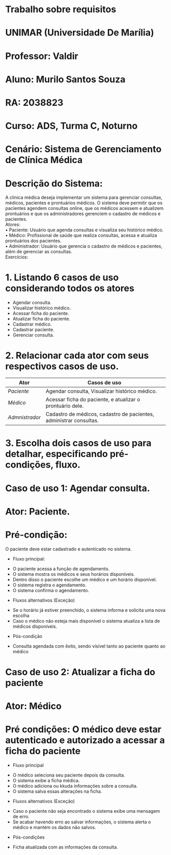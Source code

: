 # Trabalho sobre requisitos
# UNIMAR (Universidade De Marília)
# Professor: Valdir
# Aluno: Murilo Santos Souza
# RA: 2038823 
# Curso: ADS, Turma C, Noturno
# Cenário: Sistema de Gerenciamento de Clínica Médica  
# Descrição do Sistema: 
A clínica médica deseja implementar um sistema para gerenciar consultas, médicos, 
pacientes e prontuários médicos. O sistema deve permitir que os pacientes agendem 
consultas online, que os médicos acessem e atualizem prontuários e que os 
administradores gerenciem o cadastro de médicos e pacientes.  
Atores:  
• Paciente: Usuário que agenda consultas e visualiza seu histórico médico.  
• Médico: Profissional de saúde que realiza consultas, acessa e atualiza 
prontuários dos pacientes.  
• Administrador: Usuário que gerencia o cadastro de médicos e pacientes, além 
de gerenciar as consultas.  
Exercícios:  
# 1. Listando 6 casos de uso considerando todos os atores
- Agendar consulta.
- Visualizar histórico médico.
- Acessar ficha do paciente.
- Atualizar ficha do paciente.
- Cadastrar médico.
- Cadastrar paciente.
- Gerenciar consulta.


# 2. Relacionar cada ator com seus respectivos casos de uso.

| Ator| Casos de uso |
|---|---|
| *Paciente*  | Agendar consulta, Visualizar histórico médico. |
| *Médico* | Acessar ficha do paciente, e atualizar o prontuário dele. |
| *Admnistrador* |Cadastro de médicos, cadastro de pacientes, administrar consultas. |

# 3. Escolha dois casos de uso para detalhar, especificando pré-condições, fluxo.

# Caso de uso 1: Agendar consulta.
# Ator: Paciente.
# Pré-condição:
O paciente deve estar cadastrado e autenticado no sistema.
- Fluxo principal:
* O paciente acessa a função de agendamento.
* O sistema mostra os médicos e seus horários disponíveis.
* Dentro disso o paciente escolhe um médico e um horário disponível.
* O sistema registra o agendamento.
* O sistema confirma o agendamento.
- Fluxos alternativos (Exceção)
* Se o horário já estiver preenchido, o sistema informa e solicita uma nova escolha
* Caso o médico não esteja mais disponível o sistema atualiza a lista de médicos disponíveis.
- Pós-condição
* Consulta agendada com êxito, sendo vísivel tanto ao paciente quanto ao médico
# Caso de uso 2: Atualizar a ficha do paciente
# Ator: Médico
# Pré condições: O médico deve estar autenticado e autorizado a acessar a ficha do paciente
- Fluxo principal
* O médico seleciona seu paciente depois da consulta.
* O sistema exibe a ficha médica.
* O médico adiciona ou kkuda informações sobre a consulta.
* O sistema salva essas alterações na ficha.
- Fluxos alternativos (Exceção)
* Caso o paciente não seja encontrado o sistema exibe uma mensagem de erro.
* Se acabar havendo erro ao salvar informações, o sistema alerta o médico e mantém os dados não salvos.
- Pós-condições
* Ficha atualizada com as informações da consulta.


